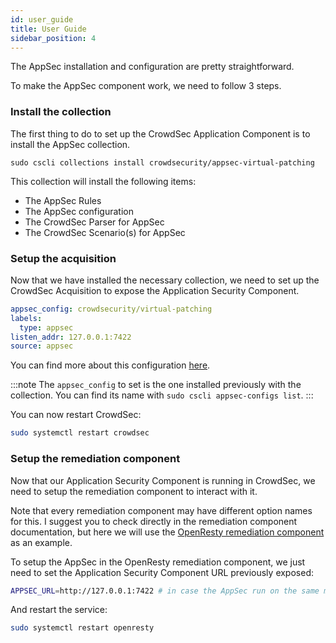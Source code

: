 ```yaml
---
id: user_guide
title: User Guide
sidebar_position: 4
---
```


The AppSec installation and configuration are pretty straightforward.

To make the AppSec component work, we need to follow 3 steps.

### Install the collection

The first thing to do to set up the CrowdSec Application Component is to install the AppSec collection.

```
sudo cscli collections install crowdsecurity/appsec-virtual-patching
```

This collection will install the following items:

- The AppSec Rules
- The AppSec configuration
- The CrowdSec Parser for AppSec
- The CrowdSec Scenario(s) for AppSec

### Setup the acquisition

Now that we have installed the necessary collection, we need to set up the CrowdSec Acquisition to expose the Application Security Component.

```yaml title="/etc/crowdsec/acquis.yaml"
appsec_config: crowdsecurity/virtual-patching
labels:
  type: appsec
listen_addr: 127.0.0.1:7422
source: appsec
```

You can find more about this configuration [here](/data_sources/appsec.md).

:::note
The `appsec_config` to set is the one installed previously with the collection. You can find its name with `sudo cscli appsec-configs list`.
:::

You can now restart CrowdSec:

```bash
sudo systemctl restart crowdsec
```

### Setup the remediation component

Now that our Application Security Component is running in CrowdSec, we need to setup the remediation component to interact with it.

Note that every remediation component may have different option names for this.
I suggest you to check directly in the remediation component documentation, but here we will use the [OpenResty remediation component](/u/bouncers/openresty) as an example.

To setup the AppSec in the OpenResty remediation component, we just need to set the Application Security Component URL previously exposed:

```bash title="/etc/crowdsec/bouncers/crowdsec-openresty-bouncer.conf"
APPSEC_URL=http://127.0.0.1:7422 # in case the AppSec run on the same machine, else provide the AppSec IP
```

And restart the service:

```bash
sudo systemctl restart openresty
```
